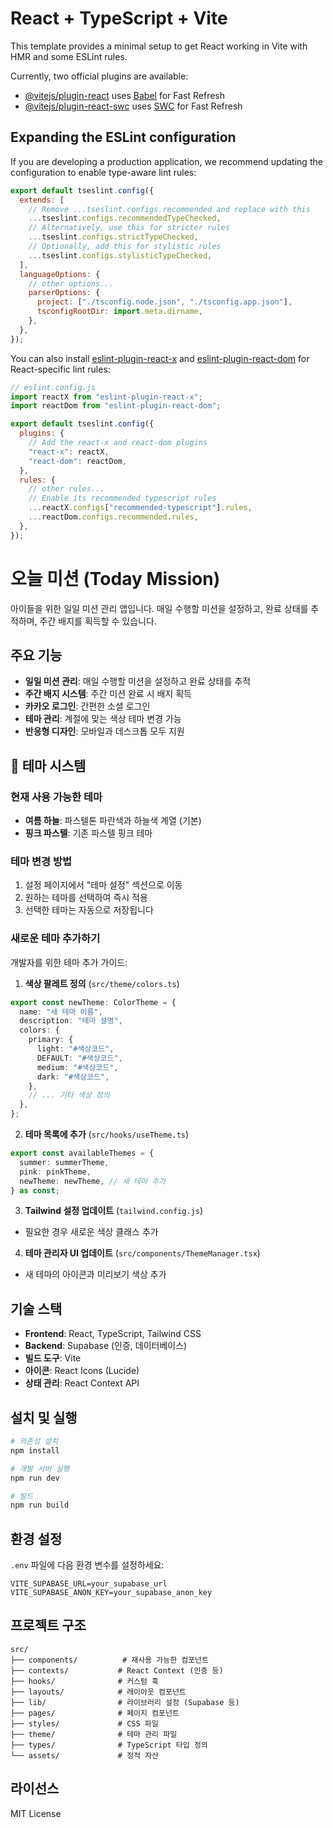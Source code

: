 # React + TypeScript + Vite

This template provides a minimal setup to get React working in Vite with HMR and some ESLint rules.

Currently, two official plugins are available:

- [@vitejs/plugin-react](https://github.com/vitejs/vite-plugin-react/blob/main/packages/plugin-react/README.md) uses [Babel](https://babeljs.io/) for Fast Refresh
- [@vitejs/plugin-react-swc](https://github.com/vitejs/vite-plugin-react-swc) uses [SWC](https://swc.rs/) for Fast Refresh

## Expanding the ESLint configuration

If you are developing a production application, we recommend updating the configuration to enable type-aware lint rules:

```js
export default tseslint.config({
  extends: [
    // Remove ...tseslint.configs.recommended and replace with this
    ...tseslint.configs.recommendedTypeChecked,
    // Alternatively, use this for stricter rules
    ...tseslint.configs.strictTypeChecked,
    // Optionally, add this for stylistic rules
    ...tseslint.configs.stylisticTypeChecked,
  ],
  languageOptions: {
    // other options...
    parserOptions: {
      project: ["./tsconfig.node.json", "./tsconfig.app.json"],
      tsconfigRootDir: import.meta.dirname,
    },
  },
});
```

You can also install [eslint-plugin-react-x](https://github.com/Rel1cx/eslint-react/tree/main/packages/plugins/eslint-plugin-react-x) and [eslint-plugin-react-dom](https://github.com/Rel1cx/eslint-react/tree/main/packages/plugins/eslint-plugin-react-dom) for React-specific lint rules:

```js
// eslint.config.js
import reactX from "eslint-plugin-react-x";
import reactDom from "eslint-plugin-react-dom";

export default tseslint.config({
  plugins: {
    // Add the react-x and react-dom plugins
    "react-x": reactX,
    "react-dom": reactDom,
  },
  rules: {
    // other rules...
    // Enable its recommended typescript rules
    ...reactX.configs["recommended-typescript"].rules,
    ...reactDom.configs.recommended.rules,
  },
});
```

# 오늘 미션 (Today Mission)

아이들을 위한 일일 미션 관리 앱입니다. 매일 수행할 미션을 설정하고, 완료 상태를 추적하며, 주간 배지를 획득할 수 있습니다.

## 주요 기능

- **일일 미션 관리**: 매일 수행할 미션을 설정하고 완료 상태를 추적
- **주간 배지 시스템**: 주간 미션 완료 시 배지 획득
- **카카오 로그인**: 간편한 소셜 로그인
- **테마 관리**: 계절에 맞는 색상 테마 변경 가능
- **반응형 디자인**: 모바일과 데스크톱 모두 지원

## 🎨 테마 시스템

### 현재 사용 가능한 테마

- **여름 하늘**: 파스텔톤 파란색과 하늘색 계열 (기본)
- **핑크 파스텔**: 기존 파스텔 핑크 테마

### 테마 변경 방법

1. 설정 페이지에서 "테마 설정" 섹션으로 이동
2. 원하는 테마를 선택하여 즉시 적용
3. 선택한 테마는 자동으로 저장됩니다

### 새로운 테마 추가하기

개발자를 위한 테마 추가 가이드:

1. **색상 팔레트 정의** (`src/theme/colors.ts`)

```typescript
export const newTheme: ColorTheme = {
  name: "새 테마 이름",
  description: "테마 설명",
  colors: {
    primary: {
      light: "#색상코드",
      DEFAULT: "#색상코드",
      medium: "#색상코드",
      dark: "#색상코드",
    },
    // ... 기타 색상 정의
  },
};
```

2. **테마 목록에 추가** (`src/hooks/useTheme.ts`)

```typescript
export const availableThemes = {
  summer: summerTheme,
  pink: pinkTheme,
  newTheme: newTheme, // 새 테마 추가
} as const;
```

3. **Tailwind 설정 업데이트** (`tailwind.config.js`)

- 필요한 경우 새로운 색상 클래스 추가

4. **테마 관리자 UI 업데이트** (`src/components/ThemeManager.tsx`)

- 새 테마의 아이콘과 미리보기 색상 추가

## 기술 스택

- **Frontend**: React, TypeScript, Tailwind CSS
- **Backend**: Supabase (인증, 데이터베이스)
- **빌드 도구**: Vite
- **아이콘**: React Icons (Lucide)
- **상태 관리**: React Context API

## 설치 및 실행

```bash
# 의존성 설치
npm install

# 개발 서버 실행
npm run dev

# 빌드
npm run build
```

## 환경 설정

`.env` 파일에 다음 환경 변수를 설정하세요:

```
VITE_SUPABASE_URL=your_supabase_url
VITE_SUPABASE_ANON_KEY=your_supabase_anon_key
```

## 프로젝트 구조

```
src/
├── components/          # 재사용 가능한 컴포넌트
├── contexts/           # React Context (인증 등)
├── hooks/              # 커스텀 훅
├── layouts/            # 레이아웃 컴포넌트
├── lib/                # 라이브러리 설정 (Supabase 등)
├── pages/              # 페이지 컴포넌트
├── styles/             # CSS 파일
├── theme/              # 테마 관리 파일
├── types/              # TypeScript 타입 정의
└── assets/             # 정적 자산
```

## 라이선스

MIT License
